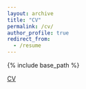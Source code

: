 ```yaml
---
layout: archive
title: "CV"
permalink: /cv/
author_profile: true
redirect_from:
  - /resume
---
```


{% include base_path %}

[CV](/files/CV-3.pdf)
